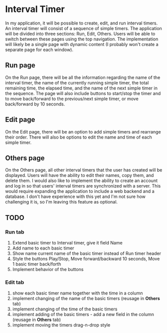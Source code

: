# Interval Timer

In my application, it will be possible to create, edit, and run interval timers. An interval timer will consist of a sequence of simple timers. The application will be divided into three sections: Run, Edit, Others. Users will be able to switch between these pages using the top navigation. The implementation will likely be a single page with dynamic content (I probably won't create a separate page for each window).

## Run page
On the Run page, there will be all the information regarding the name of the interval timer, the name of the currently running simple timer, the total remaining time, the elapsed time, and the name of the next simple timer in the sequence. The page will also include buttons to start/stop the timer and to move back/forward to the previous/next simple timer, or move back/forward by 10 seconds.

## Edit page
On the Edit page, there will be an option to add simple timers and rearrange their order. There will also be options to edit the name and time of each simple timer.

## Others page
On the Others page, all other interval timers that the user has created will be displayed. Users will have the ability to edit their names, copy them, and delete them. I would also like to implement the ability to create an account and log in so that users' interval timers are synchronized with a server. This would require expanding the application to include a web backend and a database. I don't have experience with this yet and I'm not sure how challenging it is, so I'm leaving this feature as optional.

## TODO
### Run tab
1. Extend basic timer to Interval timer, give it field Name
2. Add name to each basic timer
3. Show name current name of the basic timer instead of Run timer header
4. Style the buttons Play/Stop, Move forward/backward 10 seconds, Move 1 basic timer back/forth
5. Implement behavior of the buttons

### Edit tab
1. show each basic timer name together with the time in a column
2. implement changing of the name of the basic timers (reusage in **Others** tab)
3. implement changing of the time of the basic timers
4. implement adding of the basic timers - add a new field in the column (reusage in **Others** tab)
5. implement moving the timers drag-n-drop style